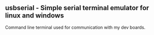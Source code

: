 usbserial - Simple serial terminal emulator for linux and windows 
---------

Command line terminal used for communication with my dev boards.
